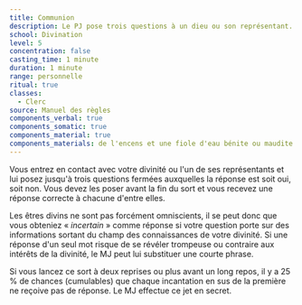 ```yaml
---
title: Communion
description: Le PJ pose trois questions à un dieu ou son représentant.
school: Divination
level: 5
concentration: false
casting_time: 1 minute
duration: 1 minute
range: personnelle
ritual: true
classes:
  - Clerc
source: Manuel des règles
components_verbal: true
components_somatic: true
components_material: true
components_materials: de l'encens et une fiole d'eau bénite ou maudite
---
```

Vous entrez en contact avec votre divinité ou l'un de ses représentants et lui posez jusqu'à trois questions fermées auxquelles la réponse est soit oui, soit non. Vous devez les poser avant la fin du sort et vous recevez une réponse correcte à chacune d'entre elles.

Les êtres divins ne sont pas forcément omniscients, il se peut donc que vous obteniez « _incertain_ » comme réponse si votre question porte sur des informations sortant du champ des connaissances de votre divinité. Si une réponse d'un seul mot risque de se révéler trompeuse ou contraire aux intérêts de la divinité, le MJ peut lui substituer une courte phrase.

Si vous lancez ce sort à deux reprises ou plus avant un long repos, il y a 25 % de chances (cumulables) que chaque incantation en sus de la première ne reçoive pas de réponse. Le MJ effectue ce jet en secret.
